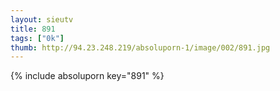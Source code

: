 ```yaml
--- 
layout: sieutv
title: 891
tags: ["0k"]
thumb: http://94.23.248.219/absoluporn-1/image/002/891.jpg
---
```

{% include absoluporn key="891" %} 

